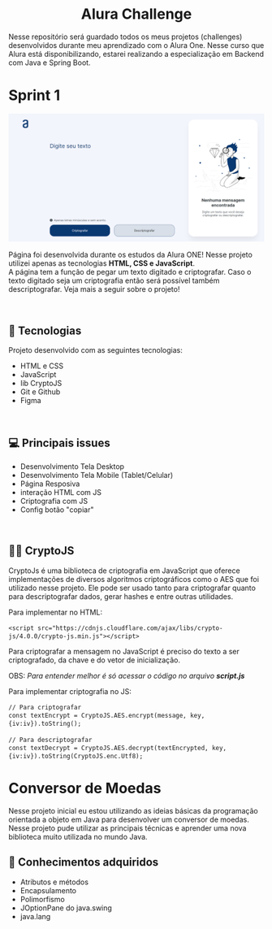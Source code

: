 <h1 align="center">Alura Challenge</h1>

Nesse repositório será guardado todos os meus projetos (challenges) desenvolvidos durante meu aprendizado com o Alura One. Nesse curso que Alura está disponibilizando, estarei realizando a especialização em Backend com Java e Spring Boot.

# Sprint 1

![Alt text](sprint%201/assets/sprint1%20-%20alura.png)

Página foi desenvolvida durante os estudos da Alura ONE! Nesse projeto utilizei apenas as tecnologias <strong>HTML, CSS e JavaScript</strong>.
<br>
A página tem a função de pegar um texto digitado e criptografar. Caso o texto digitado seja um criptografia então será possível também descriptografar. Veja mais a seguir sobre o projeto!

<br>

## 🚀 Tecnologias
Projeto desenvolvido com as seguintes tecnologias:
<ul>
  <li>HTML e CSS</li>
  <li>JavaScript</li>
  <li>lib CryptoJS</li>
  <li>Git e Github</li>
  <li>Figma</li>
</ul>

<br>

## 💻 Principais issues
- Desenvolvimento Tela Desktop
- Desenvolvimento Tela Mobile (Tablet/Celular)
- Página Resposiva
- interação HTML com JS
- Criptografia com JS
- Config botão "copiar"

<br>

## 👨‍💻 CryptoJS
CryptoJs é uma biblioteca de criptografia em JavaScript que oferece implementações de diversos algoritmos criptográficos como o AES que foi utilizado nesse projeto. Ele pode ser usado tanto para criptografar quanto para descriptografar dados, gerar hashes e entre outras utilidades. 

Para implementar no HTML:

```
<script src="https://cdnjs.cloudflare.com/ajax/libs/crypto-js/4.0.0/crypto-js.min.js"></script>
```

Para criptografar a mensagem no JavaScript é preciso do texto a ser criptografado, da chave e do vetor de inicialização.

OBS: <em>Para entender melhor é só acessar o código no arquivo <strong>script.js</strong></em>

Para implementar criptografia no JS:

```
// Para criptografar
const textEncrypt = CryptoJS.AES.encrypt(message, key, {iv:iv}).toString();

// Para descriptografar
const textDecrypt = CryptoJS.AES.decrypt(textEncrypted, key, {iv:iv}).toString(CryptoJS.enc.Utf8);
```

# Conversor de Moedas

Nesse projeto inicial eu estou utilizando as ideias básicas da programação orientada a objeto em Java para desenvolver um conversor de moedas. Nesse projeto pude utilizar as principais técnicas e aprender uma nova biblioteca muito utilizada no mundo Java.

## 🚀 Conhecimentos adquiridos
<ul>
  <li>Atributos e métodos</li>
  <li>Encapsulamento</li>
  <li>Polimorfismo</li>
  <li>JOptionPane do java.swing</li>
  <li>java.lang</li>
</ul> 
